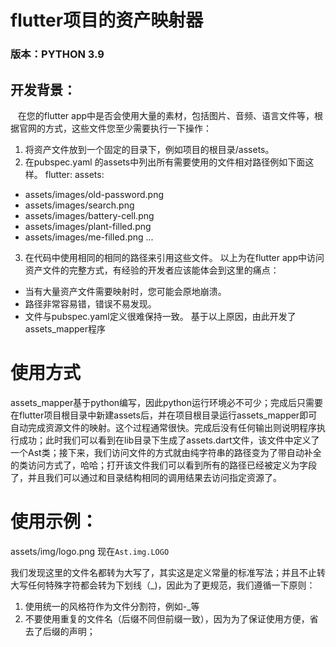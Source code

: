 # flutter项目的资产映射器
### 版本：PYTHON 3.9

## 开发背景：
&nbsp;&nbsp;&nbsp;在您的flutter app中是否会使用大量的素材，包括图片、音频、语言文件等，根据官网的方式，这些文件您至少需要执行一下操作：
1. 将资产文件放到一个固定的目录下，例如项目的根目录/assets。
2. 在pubspec.yaml 的assets中列出所有需要使用的文件相对路径例如下面这样。
flutter:
  assets:
  - assets/images/old-password.png
  - assets/images/search.png
  - assets/images/battery-cell.png
  - assets/images/plant-filled.png
  - assets/images/me-filled.png
  ...
3. 在代码中使用相同的相同的路径来引用这些文件。
以上为在flutter app中访问资产文件的完整方式，有经验的开发者应该能体会到这里的痛点：
- 当有大量资产文件需要映射时，您可能会原地崩溃。
- 路径非常容易错，错误不易发现。
- 文件与pubspec.yaml定义很难保持一致。
基于以上原因，由此开发了assets_mapper程序

# 使用方式
  assets_mapper基于python编写，因此python运行环境必不可少；完成后只需要在flutter项目根目录中新建assets后，并在项目根目录运行assets_mapper即可自动完成资源文件的映射。这个过程通常很快。完成后没有任何输出则说明程序执行成功；此时我们可以看到在lib目录下生成了assets.dart文件，该文件中定义了一个Ast类；接下来，我们访问文件的方式就由纯字符串的路径变为了带自动补全的类访问方式了，哈哈；打开该文件我们可以看到所有的路径已经被定义为字段了，并且我们可以通过和目录结构相同的调用结果去访问指定资源了。
  
# 使用示例：
  assets/img/logo.png
  现在`Ast.img.LOGO`

我们发现这里的文件名都转为大写了，其实这是定义常量的标准写法；并且不止转大写任何特殊字符都会转为下划线（_)，因此为了更规范，我们遵循一下原则：
1. 使用统一的风格符作为文件分割符，例如-_等
2. 不要使用重复的文件名（后缀不同但前缀一致），因为为了保证使用方便，省去了后缀的声明；
